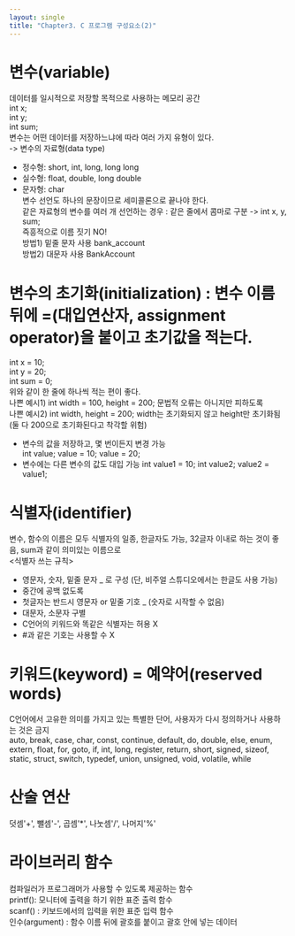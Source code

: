 ```yaml
---
layout: single
title: "Chapter3. C 프로그램 구성요소(2)"
---
```


# 변수(variable)

데이터를 일시적으로 저장할 목적으로 사용하는 메모리 공간   
int x;   
int y;   
int sum;   
변수는 어떤 데이터를 저장하느냐에 따라 여러 가지 유형이 있다.   
-> 변수의 자료형(data type)   
* 정수형: short, int, long, long long   
* 실수형: float, double, long double   
* 문자형: char   
변수 선언도 하나의 문장이므로 세미콜론으로 끝나야 한다.   
같은 자료형의 변수를 여러 개 선언하는 경우 : 같은 줄에서 콤마로 구분 -> int x, y, sum;   
즉흥적으로 이름 짓기 NO!   
방법1) 밑줄 문자 사용 bank_account   
방법2) 대문자 사용 BankAccount   

# 변수의 초기화(initialization) : 변수 이름 뒤에 =(대입연산자, assignment operator)을 붙이고 초기값을 적는다.

int x = 10;   
int y = 20;   
int sum = 0;   
위와 같이 한 줄에 하나씩 적는 편이 좋다.   
나쁜 예시1) int width = 100, height = 200; 문법적 오류는 아니지만 피하도록   
나쁜 예시2) int width, height = 200; width는 초기화되지 않고 height만 초기화됨(둘 다 200으로 초기화된다고 착각할 위험)   
* 변수의 값을 저장하고, 몇 번이든지 변경 가능   
int value;
value = 10;
value = 20;
* 변수에는 다른 변수의 값도 대입 가능
int value1 = 10;
int value2;
value2 = value1;

# 식별자(identifier)

변수, 함수의 이름은 모두 식별자의 일종, 한글자도 가능, 32글자 이내로 하는 것이 좋음, sum과 같이 의미있는 이름으로   
<식별자 쓰는 규칙>   
* 영문자, 숫자, 밑줄 문자 _ 로 구성 (단, 비주얼 스튜디오에서는 한글도 사용 가능)   
* 중간에 공백 없도록   
* 첫글자는 반드시 영문자 or 밑줄 기호 _ (숫자로 시작할 수 없음)   
* 대문자, 소문자 구별   
* C언어의 키워드와 똑같은 식별자는 허용 X   
* #과 같은 기호는 사용할 수 X

# 키워드(keyword) = 예약어(reserved words)

C언어에서 고유한 의미를 가지고 있는 특별한 단어, 사용자가 다시 정의하거나 사용하는 것은 금지   
auto, break, case, char, const, continue, default, do, double, else, enum, extern, float, for, goto, if, int, long, register, return, short, signed, sizeof, static, struct, switch, typedef, union, unsigned, void, volatile, while   

# 산술 연산

덧셈'+', 뺄셈'-', 곱셈'*', 나눗셈'/', 나머지'%'   

# 라이브러리 함수

컴파일러가 프로그래머가 사용할 수 있도록 제공하는 함수   
printf(): 모니터에 출력을 하기 위한 표준 출력 함수   
scanf() : 키보드에서의 입력을 위한 표준 입력 함수   
인수(argument) : 함수 이름 뒤에 괄호를 붙이고 괄호 안에 넣는 데이터   


